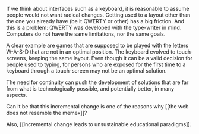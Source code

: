 If we think about interfaces such as a keyboard, it is reasonable to assume people would not want radical changes. Getting used to a layout other than the one you already have (be it QWERTY or other) has a big friction. And this is a problem: QWERTY was developed with the type-writer in mind. Computers do not have the same limitations, nor the same goals. 

A clear example are games that are supposed to be played with the letters W-A-S-D that are not in an optimal position. The keyboard evolved to touch-screens, keeping the same layout. Even though it can be a valid decision for people used to typing, for persons who are exposed for the first time to a keyboard through a touch-screen may not be an optimal solution. 

The need for continuity can push the development of solutions that are far from what is technologically possible, and potentially better, in many aspects. 

Can it be that this incremental change is one of the reasons why [[the web does not resemble the memex]]? 

Also, [[incremental change leads to unsustainable educational paradigms]].
